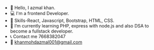 
- 👋 Hello, I azmal khan.
- 💻 I'm a frontend Developer.
- 📝 Skills-React, Javascript, Bootstrap, HTML, CSS.
- 🌱 I’m currently learning PHP, express with node.js and also DSA to become a fullstack developer.
- 📞 Contact me 7668382047
- 📧 khanmohdazmal001@gmail.com


<!---
azmal-khan/azmal-khan is a ✨ special ✨ repository because its `README.md` (this file) appears on your GitHub profile.
You can click the Preview link to take a look at your changes.
--->
